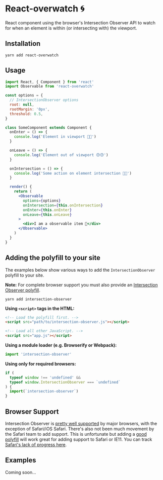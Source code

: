 # React-overwatch 🌀

React component using the browser's Intersection Observer API to watch for when an element is within (or intersecting with) the viewport.

## Installation

```
yarn add react-overwatch
```

## Usage

```jsx
import React, { Component } from 'react'
import Observable from 'react-overwatch'

const options = {
  // IntersectionObserver options
  root: null,
  rootMargin: '0px',
  threshold: 0.5,
}

class SomeComponent extends Component {
  onEnter = () => {
    console.log('Element in viewport 🎉🎉')
  }

  onLeave = () => {
    console.log('Element out of viewport 😓😓')
  }

  onIntersection = () => {
    console.log('Some action on element intersection 🦜🦜')
  }

  render() {
    return (
      <Observable
        options={options}
        onIntersection={this.onIntersection}
        onEnter={this.onEnter}
        onLeave={this.onLeave}
      >
        <div>I am a observable item 👀</div>
      </Observable>
    )
  }
}
```

## Adding the polyfill to your site

The examples below show various ways to add the `IntersectionObserver` polyfill to your site.

**Note:** For complete browser support you must also provide an [Intersection Observer polyfill](https://github.com/w3c/IntersectionObserver/tree/master/polyfill).

```
yarn add intersection-observer
```

**Using `<script>` tags in the HTML:**

```html
<!-- Load the polyfill first. -->
<script src="path/to/intersection-observer.js"></script>

<!-- Load all other JavaScript. -->
<script src="app.js"></script>
```

**Using a module loader (e.g. Browserify or Webpack):**

```js
import 'intersection-observer'
```

**Using only for required browsers:**

```js
if (
  typeof window !== 'undefined' &&
  typeof window.IntersectionObserver === `undefined`
) {
  import(`intersection-observer`)
}
```

## Browser Support

Intersection Observer is [pretty well supported](https://caniuse.com/#feat=intersectionobserver) by major browsers, with the exception of Safari/iOS Safari. There's also not been much movement by the Safari team to add support. This is unfortunate but adding a [good polyfill](https://github.com/w3c/IntersectionObserver/tree/master/polyfill) will work great for adding support to Safari or IE11. You can track [Safari's lack of progress here](https://bugs.webkit.org/show_bug.cgi?id=159475).

## Examples

Coming soon...
